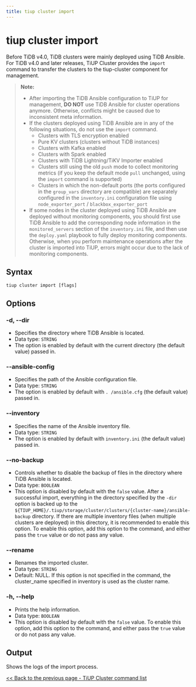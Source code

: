 ```yaml
---
title: tiup cluster import
---
```


# tiup cluster import

Before TiDB v4.0, TiDB clusters were mainly deployed using TiDB Ansible. For TiDB v4.0 and later releases, TiUP Cluster provides the `import` command to transfer the clusters to the tiup-cluster component for management.

> **Note:**
>
> + After importing the TiDB Ansible configuration to TiUP for management, **DO NOT** use TiDB Ansible for cluster operations anymore. Otherwise, conflicts might be caused due to inconsistent meta information.
> + If the clusters deployed using TiDB Ansible are in any of the following situations, do not use the `import` command.
>     + Clusters with TLS encryption enabled
>     + Pure KV clusters (clusters without TiDB instances)
>     + Clusters with Kafka enabled
>     + Clusters with Spark enabled
>     + Clusters with TiDB Lightning/TiKV Importer enabled
>     + Clusters still using the old `push` mode to collect monitoring metrics (if you keep the default mode `pull` unchanged, using the `import` command is supported)
>     + Clusters in which the non-default ports (the ports configured in the `group_vars` directory are compatible) are separately configured in the `inventory.ini` configuration file using `node_exporter_port` / `blackbox_exporter_port`
> + If some nodes in the cluster deployed using TiDB Ansible are deployed without monitoring components, you should first use TiDB Ansible to add the corresponding node information in the `monitored_servers` section of the `inventory.ini` file, and then use the `deploy.yaml` playbook to fully deploy monitoring components. Otherwise, when you perform maintenance operations after the cluster is imported into TiUP, errors might occur due to the lack of monitoring components.

## Syntax

```shell
tiup cluster import [flags]
```

## Options

### -d, --dir

- Specifies the directory where TiDB Ansible is located.
- Data type: `STRING`
- The option is enabled by default with the current directory (the default value) passed in.

### --ansible-config

- Specifies the path of the Ansible configuration file.
- Data type: `STRING`
- The option is enabled by default with `. /ansible.cfg` (the default value) passed in.

### --inventory

- Specifies the name of the Ansible inventory file.
- Data type: `STRING`
- The option is enabled by default with `inventory.ini` (the default value) passed in.

### --no-backup

- Controls whether to disable the backup of files in the directory where TiDB Ansible is located.
- Data type: `BOOLEAN`
- This option is disabled by default with the `false` value. After a successful import, everything in the directory specified by the `-dir` option is backed up to the `${TIUP_HOME}/.tiup/storage/cluster/clusters/{cluster-name}/ansible-backup` directory. If there are multiple inventory files (when multiple clusters are deployed) in this directory, it is recommended to enable this option. To enable this option, add this option to the command, and either pass the `true` value or do not pass any value.

### --rename

- Renames the imported cluster.
- Data type: `STRING`
- Default: NULL. If this option is not specified in the command, the cluster_name specified in inventory is used as the cluster name.

### -h, --help

- Prints the help information.
- Data type: `BOOLEAN`
- This option is disabled by default with the `false` value. To enable this option, add this option to the command, and either pass the `true` value or do not pass any value.

## Output

Shows the logs of the import process.

[<< Back to the previous page - TiUP Cluster command list](/tiup/tiup-component-cluster.md#command-list)
